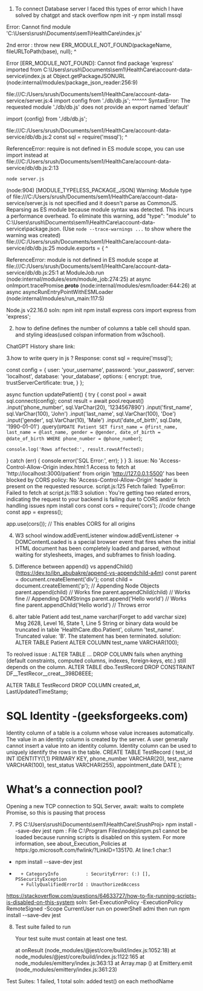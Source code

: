 
1. To connect Database server I faced this types of error which I have solved by chatgpt and stack overflow
npm init -y
npm install mssql

Error: Cannot find module 'C:\Users\srush\Documents\sem1\HealthCare\index.js'

  2nd error : throw new ERR_MODULE_NOT_FOUND(packageName, fileURLToPath(base), null);
        ^

Error [ERR_MODULE_NOT_FOUND]: Cannot find package 'express' imported from C:\Users\srush\Documents\sem1\HealthCare\account-data-service\index.js
    at Object.getPackageJSONURL (node:internal/modules/package_json_reader:256:9)


file:///C:/Users/srush/Documents/sem1/HealthCare/account-data-service/server.js:4
import config from './db/db.js';
       ^^^^^^
SyntaxError: The requested module './db/db.js' does not provide an export named 'default'

import  {config} from './db/db.js';

file:///C:/Users/srush/Documents/sem1/HealthCare/account-data-service/db/db.js:2
const sql = require('mssql');
            ^

ReferenceError: require is not defined in ES module scope, you can use import instead
    at file:///C:/Users/srush/Documents/sem1/HealthCare/account-data-service/db/db.js:2:13
	
	node server.js
(node:904) [MODULE_TYPELESS_PACKAGE_JSON] Warning: Module type of file:///C:/Users/srush/Documents/sem1/HealthCare/account-data-service/server.js is not specified and it doesn't parse as CommonJS.
Reparsing as ES module because module syntax was detected. This incurs a performance overhead.
To eliminate this warning, add "type": "module" to C:\Users\srush\Documents\sem1\HealthCare\account-data-service\package.json.
(Use `node --trace-warnings ...` to show where the warning was created)
file:///C:/Users/srush/Documents/sem1/HealthCare/account-data-service/db/db.js:25
module.exports = {
^

ReferenceError: module is not defined in ES module scope
    at file:///C:/Users/srush/Documents/sem1/HealthCare/account-data-service/db/db.js:25:1
    at ModuleJob.run (node:internal/modules/esm/module_job:274:25)
    at async onImport.tracePromise.__proto__ (node:internal/modules/esm/loader:644:26)
    at async asyncRunEntryPointWithESMLoader (node:internal/modules/run_main:117:5)

Node.js v22.16.0
soln: 
npm init
npm install express cors
import express from 'express';

2. how to define defines the number of columns a table cell should span. and styling ideas(used colspan information from w3school).

ChatGPT History share link: 


3.how to write query in js ?
Response: 
const sql = require('mssql');

const config = {
  user: 'your_username',
  password: 'your_password',
  server: 'localhost',
  database: 'your_database',
  options: {
    encrypt: true,
    trustServerCertificate: true,
  }
};

async function updatePatient() {
  try {
    const pool = await sql.connect(config);
    const result = await pool.request()
      .input('phone_number', sql.VarChar(20), '1234567890')
      .input('first_name', sql.VarChar(100), 'John')
      .input('last_name', sql.VarChar(100), 'Doe')
      .input('gender', sql.VarChar(10), 'Male')
      .input('date_of_birth', sql.Date, '1990-01-01')
      .query(`
        UPDATE Patient
        SET first_name = @first_name,
            last_name = @last_name,
            gender = @gender,
            date_of_birth = @date_of_birth
        WHERE phone_number = @phone_number
      `);

    console.log('Rows affected:', result.rowsAffected);
  } catch (err) {
    console.error('SQL Error:', err);
  }
}
3. issue:  No 'Access-Control-Allow-Origin
index.html:1  Access to fetch at 'http://localhost:3000/patient' from origin 'http://127.0.0.1:5500' has been blocked by CORS policy: No 'Access-Control-Allow-Origin' header is present on the requested resource.
script.js:125  Fetch failed: TypeError: Failed to fetch
    at script.js:118:3
solution :
You're getting two related errors, indicating the request to your backend is failing due to CORS and/or fetch handling issues
npm install cors
const cors = require('cors'); //code change
const app = express();

app.use(cors()); // This enables CORS for all origins

4. W3 school window.addEventListener 
window.addEventListener -> DOMContentLoaded is a special browser event that fires when the initial HTML document has been completely loaded and parsed, without waiting for stylesheets, images, and subframes to finish loading.


5. Difference between append() vs appendChild() (https://dev.to/ibn_abubakre/append-vs-appendchild-a4m)
const parent = document.createElement('div');
const child = document.createElement('p');
// Appending Node Objects
parent.append(child) // Works fine
parent.appendChild(child) // Works fine
// Appending DOMStrings
parent.append('Hello world') // Works fine
parent.appendChild('Hello world') // Throws error

6. alter table Patient add test_name varchar(Forget to add varchar size)
Msg 2628, Level 16, State 1, Line 5
String or binary data would be truncated in table 'HealthCare.dbo.Patient', column 'test_name'. Truncated value: 'B'.
The statement has been terminated.
solution: ALTER TABLE Patient ALTER COLUMN test_name VARCHAR(100);

To reolved issue :
ALTER TABLE … DROP COLUMN fails when anything (default constraints, computed columns, indexes, foreign‑keys, etc.) still depends on the column.
ALTER TABLE dbo.TestRecord
DROP CONSTRAINT DF__TestRecor__creat__398D8EEE;

ALTER TABLE TestRecord
DROP COLUMN created_at, LastUpdatedTimeStamp;

#  SQL Identity -(geeksforgeeks.com)
Identity column of a table is a column whose value increases automatically. The value in an identity column is created by the server. A user generally cannot insert a value into an identity column. Identity column can be used to uniquely identify the rows in the table.
CREATE TABLE TestRecord (
    test_id INT IDENTITY(1,1) PRIMARY KEY,
    phone_number VARCHAR(20), 
    test_name VARCHAR(100),
    test_status VARCHAR(255),
    appointment_date DATE
);

# What’s a connection pool?
Opening a new TCP connection to SQL Server, await: waits to complete  Promise, so this is pausing that process 

7. PS C:\Users\srush\Documents\sem1\HealthCare\SrushProj> npm install --save-dev jest
npm : File C:\Program Files\nodejs\npm.ps1 cannot be loaded because running scripts is disabled on this system. For more information, see 
about_Execution_Policies at https:/go.microsoft.com/fwlink/?LinkID=135170.
At line:1 char:1
+ npm install --save-dev jest
+ ~~~
    + CategoryInfo          : SecurityError: (:) [], PSSecurityException
    + FullyQualifiedErrorId : UnauthorizedAccess
https://stackoverflow.com/questions/64633727/how-to-fix-running-scripts-is-disabled-on-this-system
soln: Set-ExecutionPolicy -ExecutionPolicy RemoteSigned -Scope CurrentUser  run on powerShell admi
then run npm install --save-dev jest


 8. Test suite failed to run
                                                                                                                            
    Your test suite must contain at least one test.

      at onResult (node_modules/@jest/core/build/index.js:1052:18)
      at node_modules/@jest/core/build/index.js:1122:165
      at node_modules/emittery/index.js:363:13
          at Array.map (<anonymous>)
      at Emittery.emit (node_modules/emittery/index.js:361:23)

Test Suites: 1 failed, 1 total 
soln: added test() on each methodName



